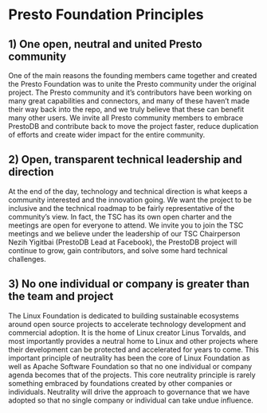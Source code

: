 # Presto Foundation Principles

## 1) One open, neutral and united Presto community 

One of the main reasons the founding members came together and created the Presto Foundation was to unite the Presto community under the original project. The Presto community and it’s contributors have been working on many great capabilities and connectors, and many of these haven’t made their way back into the repo, and we truly believe that these can benefit many other users. We invite all Presto community members to embrace PrestoDB and contribute back to move the project faster, reduce duplication of efforts and create wider impact for the entire community.

## 2) Open, transparent technical leadership and direction

At the end of the day, technology and technical direction is what keeps a community interested and the innovation going. We want the project to be inclusive and the technical roadmap to be fairly representative of the community’s view. In fact, the TSC has its own open charter and the meetings are open for everyone to attend. We invite you to join the TSC meetings and we believe under the leadership of our TSC Chairperson Nezih Yigitbai (PrestoDB Lead at Facebook), the PrestoDB project will continue to grow, gain contributors, and solve some hard technical challenges. 

## 3) No one individual or company is greater than the team and project 

The Linux Foundation is dedicated to building sustainable ecosystems around open source projects to accelerate technology development and commercial adoption. It is the home of Linux creator Linus Torvalds, and most importantly provides a neutral home to Linux and other projects where their development can be protected and accelerated for years to come. This important principle of neutrality has been the core of Linux Foundation as well as Apache Software Foundation so that no one individual or company agenda becomes that of the projects. This core neutrality principle is rarely something embraced by foundations created by other companies or individuals. Neutrality will drive the approach to governance that we have adopted so that no single company or individual can take undue influence. 
